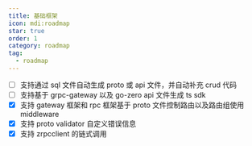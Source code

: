 ```yaml
---
title: 基础框架
icon: mdi:roadmap
star: true
order: 1
category: roadmap
tag:
  - roadmap
---
```


- [ ] 支持通过 sql 文件自动生成 proto 或 api 文件，并自动补充 crud 代码
- [ ] 支持基于 grpc-gateway 以及 go-zero api 文件生成 ts sdk
- [x] 支持 gateway 框架和 rpc 框架基于 proto 文件控制路由以及路由组使用 middleware
- [x] 支持 proto validator 自定义错误信息
- [x] 支持 zrpcclient 的链式调用
